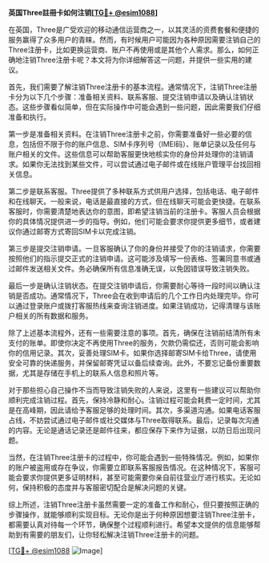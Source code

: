 **英国Three註冊卡如何注销[[TG💪+ @esim1088](https://t.me/s/esim1088)]**

在英国，Three是广受欢迎的移动通信运营商之一，以其灵活的资费套餐和便捷的服务赢得了众多用户的青睐。然而，有时候用户可能因为各种原因需要注销自己的Three注册卡，比如更换运营商、账户不再使用或是其他个人需求。那么，如何正确地注销Three注册卡呢？本文将为你详细解答这一问题，并提供一些实用的建议。

首先，我们需要了解注销Three注册卡的基本流程。通常情况下，注销Three注册卡分为以下几个步骤：准备相关资料、联系客服、提交注销申请以及确认注销状态。这些步骤看似简单，但在实际操作中可能会遇到一些问题，因此需要我们仔细准备和执行。

第一步是准备相关资料。在注销Three注册卡之前，你需要准备好一些必要的信息，包括但不限于你的账户信息、SIM卡序列号（IMEI码）、账单记录以及任何与账户相关的文件。这些信息可以帮助客服更快地核实你的身份并处理你的注销请求。如果你无法找到某些文件，可以尝试通过电子邮件或在线账户管理平台找回相关信息。

第二步是联系客服。Three提供了多种联系方式供用户选择，包括电话、电子邮件和在线聊天。一般来说，电话是最直接的方式，但在线聊天可能会更快捷。在联系客服时，你需要清楚地表达你的意图，即希望注销当前的注册卡。客服人员会根据你的具体情况提供进一步的指导。例如，他们可能会要求你提供更多细节，或者建议你通过邮寄方式寄回SIM卡以完成注销。

第三步是提交注销申请。一旦客服确认了你的身份并接受了你的注销请求，你需要按照他们的指示提交正式的注销申请。这可能涉及填写一份表格、签署同意书或通过邮件发送相关文件。务必确保所有信息准确无误，以免因错误导致注销失败。

最后一步是确认注销状态。在提交注销申请后，你需要耐心等待一段时间以确认注销是否成功。通常情况下，Three会在收到申请后的几个工作日内处理完毕。你可以通过登录账户或拨打客服热线来查询注销进度。如果注销成功，记得清理与该账户相关的所有数据和服务。

除了上述基本流程外，还有一些需要注意的事项。首先，确保在注销前结清所有未支付的账单。即使你决定不再使用Three的服务，欠款仍需偿还，否则可能会影响你的信用记录。其次，妥善处理SIM卡。如果你选择邮寄SIM卡给Three，请使用安全可靠的快递服务，并保留邮寄凭证以备后续查询。此外，不要忘记备份重要数据，尤其是存储在手机上的联系人信息和照片等。

对于那些担心自己操作不当而导致注销失败的人来说，这里有一些建议可以帮助你顺利完成注销过程。首先，保持冷静和耐心。注销过程可能会耗费一定时间，尤其是在高峰期，因此请给予客服足够的处理时间。其次，多渠道沟通。如果电话客服占线，不妨尝试通过电子邮件或社交媒体与Three取得联系。最后，记录每次沟通的内容。无论是通话记录还是邮件往来，都应保存下来作为证据，以防日后出现问题。

当然，在注销Three注册卡的过程中，你可能会遇到一些特殊情况。例如，如果你的账户被盗用或存在争议，你需要立即联系客服报告情况。在这种情况下，客服可能会要求你提供更多证明材料，甚至可能需要你亲自前往营业厅进行核实。无论如何，保持积极的态度并与客服密切配合是解决问题的关键。

综上所述，注销Three注册卡虽然需要一定的准备工作和耐心，但只要按照正确的步骤操作，就能够顺利实现目标。无论你是出于何种原因想要注销Three注册卡，都需要认真对待每一个环节，确保整个过程顺利进行。希望本文提供的信息能够帮助到有需要的朋友们，让你轻松解决注销Three注册卡的问题。

[[TG💪+ @esim1088](https://t.me/s/esim1088) ![Image](https://i.postimg.cc/4NQfJmqS/Snipaste-2025-05-13-00-14-12.png)]